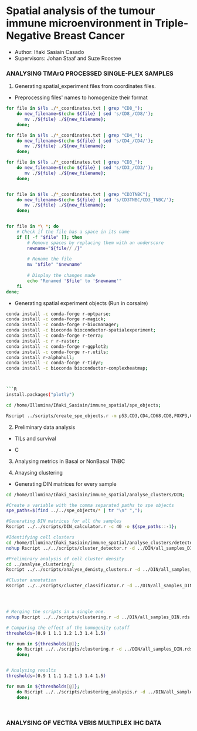 # Spatial analysis of the tumour immune microenvironment in Triple-Negative Breast Cancer

* Author: Iñaki Sasiain Casado
* Supervisors: Johan Staaf and Suze Roostee

### ANALYSING TMArQ PROCESSED SINGLE-PLEX SAMPLES

1. Generating spatial_experiment files from coordinates files.

* Preprocessing files' names to homogenize their format

```bash
for file in $(ls ./*_coordinates.txt | grep "CD8_"); 
    do new_filename=$(echo ${file} | sed 's/CD8_/CD8/');
       mv ./${file} ./${new_filename};
    done;

for file in $(ls ./*_coordinates.txt | grep "CD4_"); 
    do new_filename=$(echo ${file} | sed 's/CD4_/CD4/');
       mv ./${file} ./${new_filename};
    done;

for file in $(ls ./*_coordinates.txt | grep "CD3_"); 
    do new_filename=$(echo ${file} | sed 's/CD3_/CD3/');
       mv ./${file} ./${new_filename};
    done;


for file in $(ls ./*_coordinates.txt | grep "CD3TNBC"); 
    do new_filename=$(echo ${file} | sed 's/CD3TNBC/CD3_TNBC/');
       mv ./${file} ./${new_filename};
    done;


for file in *\ *; do
    # Check if the file has a space in its name
    if [[ -f "$file" ]]; then
        # Remove spaces by replacing them with an underscore
        newname="${file// /}"
        
        # Rename the file
        mv "$file" "$newname"
        
        # Display the changes made
        echo "Renamed '$file' to '$newname'"
    fi
done;
```

* Generating spatial experiment objects (Run in corsaire)

``` bash
conda install -c conda-forge r-optparse;
conda install -c conda-forge r-magick;
conda install -c conda-forge r-biocmanager;
conda install -c bioconda bioconductor-spatialexperiment;
conda install -c conda-forge r-terra;
conda install -c r r-raster;
conda install -c conda-forge r-ggplot2;
conda install -c conda-forge r-r.utils;
conda install r-alphahull;
conda install -c conda-forge r-tidyr;
conda install -c bioconda bioconductor-complexheatmap;



```R
install.packages("plotly")
```

```bash
cd /home/Illumina/Iñaki_Sasiain/immune_spatial/spe_objects; 

Rscript ../scripts/create_spe_objects.r -m p53,CD3,CD4,CD68,CD8,FOXP3,CD20,H2AXp,CKPAN -a ../annotation/supplData_withimages.csv -p ../coordinates/;
```

2. Preliminary data analysis

* TILs and survival

* C



3. Analysing metrics in Basal or NonBasal TNBC


4. Anaysing clustering

- Generating DIN matrices for every sample

```bash
cd /home/Illumina/Iñaki_Sasiain/immune_spatial/analyse_clusters/DIN; 

#Create a variable with the comma separated paths to spe objects
spe_paths=$(find ../../spe_objects/* | tr "\n" ",");

#Generating DIN matrices for all the samples
Rscript ../../scripts/DIN_calculator.r -c 40 -o ${spe_paths::-1};

#Identifying cell clusters
cd /home/Illumina/Iñaki_Sasiain/immune_spatial/analyse_clusters/detected_clusters;
nohup Rscript ../../scripts/cluster_detector.r -d ../DIN/all_samples_DIN.rds -c 40 -m p53,CD3,CD20,CD8;

#Preliminary analysis of cell cluster density
cd ../analyse_clustering/;
Rscript ../../scripts/analyse_denisty_clusters.r -d ../DIN/all_samples_DIN.rds -l ../detected_clusters/optimal_clusters.rds -a p53,CD3,CD4,CD68,CD8,FOXP3,CD20,H2AXp,CKPAN -n ../../annotation/supplData_withimages.csv;

#Cluster annotation
Rscript ../../scripts/cluster_classificator.r -d ../DIN/all_samples_DIN.rds -l ../detected_clusters/optimal_clusters.rds -u p53,CD3,CD20,CD8 -n ../../annotation/supplData_withimages.csv -a H2AXp,CKPAN,CD4,CD68,FOXP3;




# Merging the scripts in a single one.
nohup Rscript ../../scripts/clustering.r -d ../DIN/all_samples_DIN.rds -m p53,CD3,CD20,CD8 -a H2AXp,CKPAN,CD4,CD68,FOXP3 -c 30;

# Comparing the effect of the homogenity cutoff
thresholds=(0.9 1 1.1 1.2 1.3 1.4 1.5)

for num in ${thresholds[@]}; 
    do Rscript ../../scripts/clustering.r -d ../DIN/all_samples_DIN.rds -m p53,CD3,CD20,CD8 -a H2AXp,CKPAN,CD4,CD68,FOXP3 -c 40 -M ${num} -n ${num}_cutoff.clustering;
    done;


# Analysing results
thresholds=(0.9 1 1.1 1.2 1.3 1.4 1.5)

for num in ${thresholds[@]}; 
    do Rscript ../../scripts/clustering_analysis.r -d ../DIN/all_samples_DIN.rds -c optimal_clusters.rds -s ${num}_cutoff.clustering.rds -n ../../annotation/supplData_withimages.csv -m p53,CD3,CD20,CD8 -a H2AXp,CKPAN,CD4,CD68,FOXP3 -o ${num};
    done;




```

### ANALYSING OF VECTRA VERIS MULTIPLEX IHC DATA